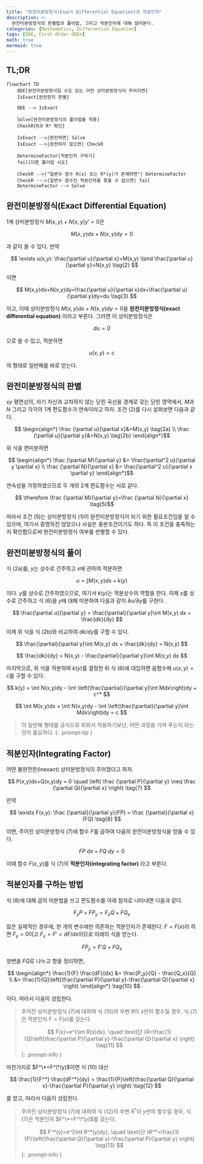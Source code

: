 ```yaml
---
title: "완전미분방정식(Exact Differential Equation)과 적분인자"
description: >-
  완전미분방정식의 판별법과 풀이법, 그리고 적분인자에 대해 알아본다.
categories: [Mathematics, Differential Equation]
tags: [ODE, First-Order ODEs]
math: true
mermaid: true
---
```


## TL;DR
```mermaid
flowchart TD
	ODE[완전미분방정식일 수도 있는 어떤 상미분방정식이 주어지면]
	IsExact{완전한지 판별}

	ODE --> IsExact

	Solve[완전미분방정식의 풀이법을 적용]
	CheckR{R과 R* 확인}

	IsExact -->|완전하면| Solve
	IsExact -->|완전하지 않으면| CheckR

	DetermineFactor[적분인자 구하기]
	fail[다른 풀이법 시도]

	CheckR -->|"일변수 함수 R(x) 또는 R*(y)가 존재하면"| DetermineFactor
	CheckR --->|일변수 함수인 적분인자를 찾을 수 없으면| fail
	DetermineFactor --> Solve
```

## 완전미분방정식(Exact Differential Equation)
1계 상미분방정식 $M(x,y)+N(x,y)y'=0$은 

$$ M(x,y)dx+N(x,y)dy=0 \tag{1} $$

과 같이 쓸 수 있다. 만약 

$$ \exists u(x,y): \frac{\partial u}{\partial x}=M(x,y) \land \frac{\partial u}{\partial y}=N(x,y) \tag{2} $$

이면 

$$ M(x,y)dx+N(x,y)dy=\frac{\partial u}{\partial x}dx+\frac{\partial u}{\partial y}dy=du \tag{3} $$

이고, 이때 상미분방정식 $M(x,y)dx+N(x,y)dy=0$을 **완전미분방정식(exact differential equation)** 이라고 부른다. 그러면 이 상미분방정식은 

$$ du=0 $$

으로 쓸 수 있고, 적분하면 

$$ u(x,y)=c \tag{4} $$

의 형태로 일반해를 바로 얻는다.

## 완전미분방정식의 판별
$xy$ 평면상의, 자기 자신과 교차하지 않는 닫힌 곡선을 경계로 갖는 닫힌 영역에서, $M$과 $N$ 그리고 각각의 1계 편도함수가 연속이라고 하자. 조건 (2)를 다시 살펴보면 다음과 같다.

$$ \begin{align*}
\frac {\partial u}{\partial x}&=M(x,y) \tag{2a}
\\ \frac {\partial u}{\partial y}&=N(x,y) \tag{2b}
\end{align*}$$

위 식을 편미분하면 

$$ \begin{align*}
\frac {\partial M}{\partial y} &= \frac{\partial^2 u}{\partial y \partial x}
\\ \frac {\partial N}{\partial x} &= \frac{\partial^2 u}{\partial x \partial y}
\end{align*}$$

연속성을 가정하였으므로 두 개의 2계 편도함수는 서로 같다.

$$ \therefore \frac {\partial M}{\partial y}=\frac {\partial N}{\partial x} \tag{5}$$

따라서 조건 (5)는 상미분방정식 (1)이 완전미분방정식이 되기 위한 필요조건임을 알 수 있으며, 여기서 증명하진 않았으나 사실은 충분조건이기도 하다. 즉 이 조건을 충족하는지 확인함으로써 완전미분방정식 여부를 판별할 수 있다.

## 완전미분방정식의 풀이
식 (2a)를, $y$는 상수로 간주하고 $x$에 관하여 적분하면

$$ u = \int M(x,y) dx + k(y) \tag{6} $$

이다. $y$를 상수로 간주하였으므로, 여기서 $k(y)$는 적분상수의 역할을 한다. 이제 $x$를 상수로 간주하고 식 (6)을 $y$에 대해 미분하여 다음과 같이 $\partial u/\partial y$를 구한다.

$$ \frac{\partial u}{\partial y} = \frac{\partial}{\partial y}\int M(x,y) dx + \frac{dk}{dy} $$

이제 위 식을 식 (2b)와 비교하여 $dk/dy$를 구할 수 있다.

$$ \frac{\partial}{\partial y}\int M(x,y) dx + \frac{dk}{dy} = N(x,y) $$

$$ \frac{dk}{dy} = N(x,y) - \frac{\partial}{\partial y}\int M(x,y) dx $$

마지막으로, 위 식을 적분하여 $k(y)$를 결정한 뒤 식 (6)에 대입하면 음함수해 $u(x,y)=c$를 구할 수 있다.

$$ k(y) = \int N(x,y)dy - \int \left(\frac{\partial}{\partial y}\int Mdx\right)dy + c^* $$

$$ \int M(x,y)dx + \int N(x,y)dy - \int \left(\frac{\partial}{\partial y}\int Mdx\right)dy = c $$

> 이 일반해 형태를 공식으로 외워서 적용하기보단, 어떤 과정을 거쳐 푸는지 아는 것이 중요하다.
{: .prompt-tip }

## 적분인자(Integrating Factor)
어떤 불완전한(Inexact) 상미분방정식이 주어졌다고 하자.

$$ P(x,y)dx+Q(x,y)dy = 0 \quad \left( \frac {\partial P}{\partial y} \neq \frac {\partial Q}{\partial x} \right) \tag{7} $$

만약

$$ \exists F(x,y): \frac {\partial}{\partial y}(FP) = \frac {\partial}{\partial x}(FQ) \tag{8} $$

이면, 주어진 상미분방정식 (7)에 함수 $F$를 곱하여 다음의 완전미분방정식을 얻을 수 있다.

$$ FP\ dx+FQ\ dy = 0 \tag{9} $$

이때 함수 $F(x,y)$를 식 (7)의 **적분인자(integrating factor)** 라고 부른다.

## 적분인자를 구하는 방법
식 (8)에 대해 곱의 미분법을 쓰고 편도함수를 아래 첨자로 나타내면 다음과 같다.

$$ F_y P + FP_y = F_x Q + FQ_x $$

많은 실제적인 경우에, 한 개의 변수에만 의존하는 적분인자가 존재한다. $F=F(x)$라 하면 $F_y=0$이고 $F_x=F'=dF/dx$이므로 아래의 식을 얻는다.

$$ FP_y = F'Q + FQ_x $$

양변을 $FQ$로 나누고 항을 정리하면,

$$ \begin{align*}
\frac{1}{F} \frac{dF}{dx} &= \frac{P_y}{Q} - \frac{Q_x}{Q}
\\ &= \frac{1}{Q}\left(\frac{\partial P}{\partial y}-\frac{\partial Q}{\partial x} \right)
\end{align*} \tag{10} $$

이다. 따라서 다음이 성립한다.

> 주어진 상미분방정식 (7)에 대하여 식 (10)의 우변 $R$이 $x$만의 함수일 경우, 식 (7)은 적분인자 $F=F(x)$를 갖는다.
>
> $$ F(x)=e^{\int R(x)dx}, \quad \text{단 }R=\frac{1}{Q}\left(\frac{\partial P}{\partial y}-\frac{\partial Q}{\partial x} \right) \tag{11} $$
{: .prompt-info }

마찬가지로 $F^\*=F^\*(y)$이면 식 (10) 대신

$$ \frac{1}{F^*} \frac{dF^*}{dy} = \frac{1}{P}\left(\frac{\partial Q}{\partial x}-\frac{\partial P}{\partial y} \right) \tag{12} $$

를 얻고, 따라서 다음이 성립한다.

> 주어진 상미분방정식 (7)에 대하여 식 (12)의 우변 $R^*$이 $y$만의 함수일 경우, 식 (7)은 적분인자 $F^\*=F^\*(y)$를 갖는다.
>
> $$ F^*(y)=e^{\int R^*(y)dy}, \quad \text{단 }R^*=\frac{1}{P}\left(\frac{\partial Q}{\partial x}-\frac{\partial P}{\partial y} \right) \tag{13} $$
{: .prompt-info }

